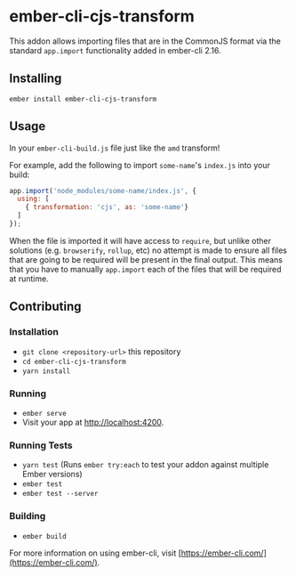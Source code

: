 # ember-cli-cjs-transform

This addon allows importing files that are in the CommonJS format via the
standard `app.import` functionality added in ember-cli 2.16.

## Installing

```
ember install ember-cli-cjs-transform
```

## Usage

In your `ember-cli-build.js` file just like the `amd` transform!

For example, add the following to import `some-name`'s `index.js` into your build:

```js
app.import('node_modules/some-name/index.js', {
  using: [
    { transformation: 'cjs', as: 'some-name'}
  ]
});
```

When the file is imported it will have access to `require`, but unlike other
solutions (e.g. `browserify`, `rollup`, etc) no attempt is made to ensure all
files that are going to be required will be present in the final output. This
means that you have to manually `app.import` each of the files that will be
required at runtime.

## Contributing

### Installation

* `git clone <repository-url>` this repository
* `cd ember-cli-cjs-transform`
* `yarn install`

### Running

* `ember serve`
* Visit your app at [http://localhost:4200](http://localhost:4200).

### Running Tests

* `yarn test` (Runs `ember try:each` to test your addon against multiple Ember versions)
* `ember test`
* `ember test --server`

### Building

* `ember build`

For more information on using ember-cli, visit [https://ember-cli.com/](https://ember-cli.com/).
